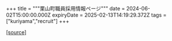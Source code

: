 +++
title = """栗山町職員採用情報ページ"""
date = 2024-06-02T15:00:00.000Z
expiryDate = 2025-02-13T14:19:29.372Z
tags = ["kuriyama","recruit"]
+++


[[source]](https://www.town.kuriyama.hokkaido.jp/site/saiyou/)
